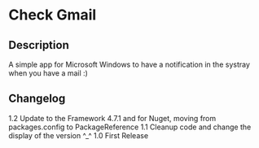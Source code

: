 # Check Gmail

## Description

A simple app for Microsoft Windows to have a notification in the systray when you have a mail :)

## Changelog

1.2 Update to the Framework 4.7.1 and for Nuget, moving from packages.config to PackageReference
1.1 Cleanup code and change the display of the version ^_^
1.0 First Release